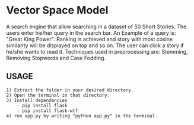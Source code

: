 # Vector Space Model

A search engine that allow searching in a dataset of 50 Short Stories. The users enter his/her query in the search bar. 
An Example of a query is: "Great King Power". Ranking is achieved and story with most cosine similarity will be displayed on top and so on. The user can click a story if he/she wants to read it. 
Techniques used in preprocessing are: Stemming, Removing Stopwords and Case Fodding.

## USAGE
```
1) Extract the folder in your desired directory.
2) Open the terminal in that directory.
3) Install dependencies
	- pip install flask
	- pip install flask-wtf
4) run app.py by writing "python app.py" in the terminal.
```